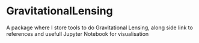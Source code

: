 # GravitationalLensing
A package where I store tools to do Gravitational Lensing, along side link to references and usefull Jupyter Notebook for visualisation
